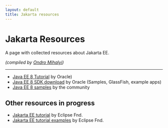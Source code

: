 ```yaml
---
layout: default
title: Jakarta resources
---
```

# Jakarta Resources 

A page with collected resources about Jakarta EE.

_(compiled by [Ondro Mihalyi](https://ondro.inginea.eu))_

-------------------------------------

* [Java EE 8 Tutorial](https://javaee.github.io/tutorial/toc.html) by Oracle)
* [Java EE 8 SDK download](https://www.oracle.com/technetwork/java/javaee/downloads/java-ee-sdk-downloads-3908423.html) by Oracle (Samples, GlassFish, example apps)
* [Java EE 8 samples](https://github.com/javaee-samples/javaee8-samples) by the community

## Other resources in progress

* [Jakarta EE tutorial](https://github.com/eclipse-ee4j/jakartaee-tutorial) by Eclipse Fnd.
* [Jakarta EE tutorial examples](https://github.com/eclipse-ee4j/jakartaee-tutorial-examples) by Eclipse Fnd.
